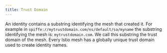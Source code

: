 ```yaml
---
title: Trust Domain
---
```


An identity contains a substring identifying the mesh that created it. For
example in `spiffe://mytrustdomain.com/ns/default/sa/myname` the substring
identifying the mesh is: `mytrustdomain.com`. We call this substring the trust
domain of the mesh. Every Istio mesh has a globally unique trust domain used to
create identity names.
